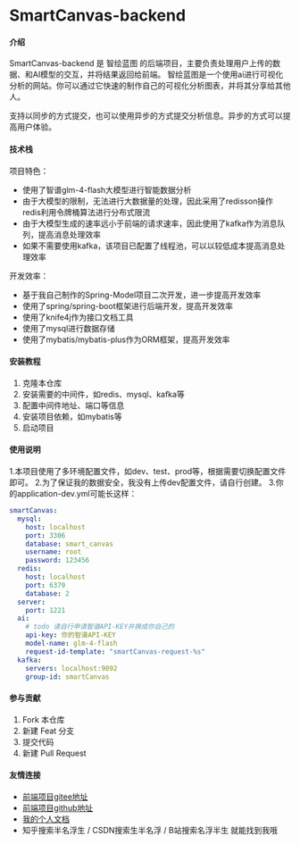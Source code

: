 # SmartCanvas-backend

#### 介绍

SmartCanvas-backend 是 智绘蓝图 的后端项目，主要负责处理用户上传的数据、和AI模型的交互，并将结果返回给前端。
智绘蓝图是一个使用ai进行可视化分析的网站。你可以通过它快速的制作自己的可视化分析图表，并将其分享给其他人。

支持以同步的方式提交，也可以使用异步的方式提交分析信息。异步的方式可以提高用户体验。

#### 技术栈

项目特色：

- 使用了智谱glm-4-flash大模型进行智能数据分析
- 由于大模型的限制，无法进行大数据量的处理，因此采用了redisson操作redis利用令牌桶算法进行分布式限流
- 由于大模型生成的速率远小于前端的请求速率，因此使用了kafka作为消息队列，提高消息处理效率
- 如果不需要使用kafka，该项目已配置了线程池，可以以较低成本提高消息处理效率

开发效率：

- 基于我自己制作的Spring-Model项目二次开发，进一步提高开发效率
- 使用了spring/spring-boot框架进行后端开发，提高开发效率
- 使用了knife4j作为接口文档工具
- 使用了mysql进行数据存储
- 使用了mybatis/mybatis-plus作为ORM框架，提高开发效率

#### 安装教程

1. 克隆本仓库
2. 安装需要的中间件，如redis、mysql、kafka等
3. 配置中间件地址、端口等信息
4. 安装项目依赖，如mybatis等
5. 启动项目

#### 使用说明

1.本项目使用了多环境配置文件，如dev、test、prod等，根据需要切换配置文件即可。
2.为了保证我的数据安全，我没有上传dev配置文件，请自行创建。
3.你的application-dev.yml可能长这样：

```yaml
smartCanvas:
  mysql:
    host: localhost
    port: 3306
    database: smart_canvas
    username: root
    password: 123456
  redis:
    host: localhost
    port: 6379
    database: 2
  server:
    port: 1221
  ai:
    # todo 请自行申请智谱API-KEY并换成你自己的
    api-key: 你的智谱API-KEY
    model-name: glm-4-flash
    request-id-template: "smartCanvas-request-%s"
  kafka:
    servers: localhost:9092
    group-id: smartCanvas
```

#### 参与贡献

1. Fork 本仓库
2. 新建 Feat 分支
3. 提交代码
4. 新建 Pull Request

#### 友情连接

- [前端项目gitee地址](https://gitee.com/colablack/smart-canvas-frontend)
- [前端项目github地址](https://github.com/ColaBlack/SmartCanvas-frontend)
- [我的个人文档](https://colablack.github.io/)
- 知乎搜索半名浮生 / CSDN搜索生半名浮 / B站搜索名浮半生 就能找到我哦